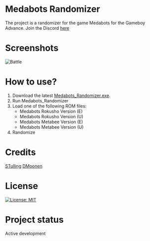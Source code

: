 # Medabots Randomizer
The project is a randomizer for the game Medabots for the Gameboy Advance. Join the Discord [here](https://discord.gg/tnpzeMN)

# Screenshots
![Battle](https://i.imgur.com/Xj2eyei_d.webp?maxwidth=728&fidelity=grand)

# How to use?
1. Download the latest [Medabots_Randomizer.exe](https://github.com/STulling/Medabots-Randomizer/releases).
2. Run Medabots_Randomizer
3. Load one of the following ROM files:
	* Medabots Rokusho Version (E)
	* Medabots Rokusho Version (U)
	* Medabots Metabee Version (E)
	* Medabots Metabee Version (U)
4. Randomize

# Credits
[STulling](https://github.com/STulling)
[DMoonen](https://github.com/DMoonen)

# License
[![License: MIT](https://img.shields.io/badge/License-MIT-green.svg)](https://opensource.org/licenses/MIT)

# Project status
Active development


